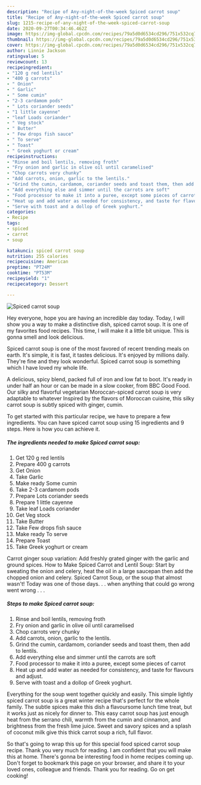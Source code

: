 ```yaml
---
description: "Recipe of Any-night-of-the-week Spiced carrot soup"
title: "Recipe of Any-night-of-the-week Spiced carrot soup"
slug: 1215-recipe-of-any-night-of-the-week-spiced-carrot-soup
date: 2020-09-27T00:34:46.462Z
image: https://img-global.cpcdn.com/recipes/79a5d0d6534cd296/751x532cq70/spiced-carrot-soup-recipe-main-photo.jpg
thumbnail: https://img-global.cpcdn.com/recipes/79a5d0d6534cd296/751x532cq70/spiced-carrot-soup-recipe-main-photo.jpg
cover: https://img-global.cpcdn.com/recipes/79a5d0d6534cd296/751x532cq70/spiced-carrot-soup-recipe-main-photo.jpg
author: Linnie Jackson
ratingvalue: 5
reviewcount: 13
recipeingredient:
- "120 g red lentils"
- "400 g carrots"
- " Onion"
- " Garlic"
- " Some cumin"
- "2-3 cardamom pods"
- " Lots coriander seeds"
- "1 little cayenne"
- "leaf Loads coriander"
- " Veg stock"
- " Butter"
- " Few drops fish sauce"
- " To serve"
- " Toast"
- " Greek yoghurt or cream"
recipeinstructions:
- "Rinse and boil lentils, removing froth"
- "Fry onion and garlic in olive oil until caramelised"
- "Chop carrots very chunky"
- "Add carrots, onion, garlic to the lentils."
- "Grind the cumin, cardamom, coriander seeds and toast them, then add to lentils."
- "Add everything else and simmer until the carrots are soft"
- "Food processor to make it into a puree, except some pieces of carrot"
- "Heat up and add water as needed for consistency, and taste for flavours and adjust."
- "Serve with toast and a dollop of Greek yoghurt."
categories:
- Recipe
tags:
- spiced
- carrot
- soup

katakunci: spiced carrot soup 
nutrition: 255 calories
recipecuisine: American
preptime: "PT24M"
cooktime: "PT53M"
recipeyield: "1"
recipecategory: Dessert

---
```



![Spiced carrot soup](https://img-global.cpcdn.com/recipes/79a5d0d6534cd296/751x532cq70/spiced-carrot-soup-recipe-main-photo.jpg)

Hey everyone, hope you are having an incredible day today. Today, I will show you a way to make a distinctive dish, spiced carrot soup. It is one of my favorites food recipes. This time, I will make it a little bit unique. This is gonna smell and look delicious.

Spiced carrot soup is one of the most favored of recent trending meals on earth. It's simple, it is fast, it tastes delicious. It's enjoyed by millions daily. They're fine and they look wonderful. Spiced carrot soup is something which I have loved my whole life.

A delicious, spicy blend, packed full of iron and low fat to boot. It&#39;s ready in under half an hour or can be made in a slow cooker, from BBC Good Food. Our silky and flavorful vegetarian Moroccan-spiced carrot soup is very adaptable to whatever Inspired by the flavors of Moroccan cuisine, this silky carrot soup is subtly spiced with ginger, cumin.


To get started with this particular recipe, we have to prepare a few ingredients. You can have spiced carrot soup using 15 ingredients and 9 steps. Here is how you can achieve it.

<!--inarticleads1-->

##### The ingredients needed to make Spiced carrot soup:

1. Get 120 g red lentils
1. Prepare 400 g carrots
1. Get  Onion
1. Take  Garlic
1. Make ready  Some cumin
1. Take 2-3 cardamom pods
1. Prepare  Lots coriander seeds
1. Prepare 1 little cayenne
1. Take leaf Loads coriander
1. Get  Veg stock
1. Take  Butter
1. Take  Few drops fish sauce
1. Make ready  To serve
1. Prepare  Toast
1. Take  Greek yoghurt or cream


Carrot ginger soup variation: Add freshly grated ginger with the garlic and ground spices. How to Make Spiced Carrot and Lentil Soup: Start by sweating the onion and celery, heat the oil in a large saucepan then add the chopped onion and celery. Spiced Carrot Soup, or the soup that almost wasn&#39;t! Today was one of those days. . . when anything that could go wrong went wrong . . . 

<!--inarticleads2-->

##### Steps to make Spiced carrot soup:

1. Rinse and boil lentils, removing froth
1. Fry onion and garlic in olive oil until caramelised
1. Chop carrots very chunky
1. Add carrots, onion, garlic to the lentils.
1. Grind the cumin, cardamom, coriander seeds and toast them, then add to lentils.
1. Add everything else and simmer until the carrots are soft
1. Food processor to make it into a puree, except some pieces of carrot
1. Heat up and add water as needed for consistency, and taste for flavours and adjust.
1. Serve with toast and a dollop of Greek yoghurt.


Everything for the soup went together quickly and easily. This simple lightly spiced carrot soup is a great winter recipe that&#39;s perfect for the whole family. The subtle spices make this dish a flavoursome lunch time treat, but it works just as nicely for dinner to. This easy carrot soup has just enough heat from the serrano chili, warmth from the cumin and cinnamon, and brightness from the fresh lime juice. Sweet and savory spices and a splash of coconut milk give this thick carrot soup a rich, full flavor. 

So that's going to wrap this up for this special food spiced carrot soup recipe. Thank you very much for reading. I am confident that you will make this at home. There's gonna be interesting food in home recipes coming up. Don't forget to bookmark this page on your browser, and share it to your loved ones, colleague and friends. Thank you for reading. Go on get cooking!
